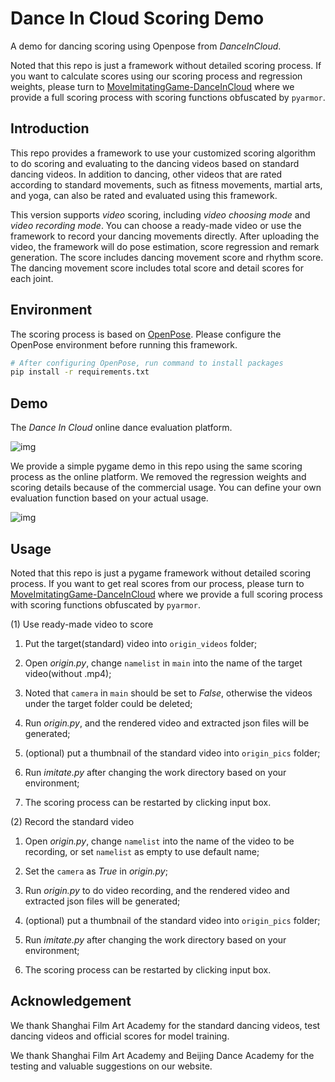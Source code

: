 # Dance In Cloud Scoring Demo
A demo for dancing scoring using Openpose from *DanceInCloud*.


Noted that this repo is just a framework without detailed scoring process. If you want to calculate scores using our scoring process and regression weights, please turn to [MoveImitatingGame-DanceInCloud](https://github.com/Kevinatil/MoveImitatingGame-DanceInCloud/) where we provide a full scoring process with scoring functions obfuscated by `pyarmor`.

## Introduction
This repo provides a framework to use your customized scoring algorithm to do scoring and evaluating to the dancing videos based on standard dancing videos. In addition to dancing, other videos that are rated according to standard movements, such as fitness movements, martial arts, and yoga, can also be rated and evaluated using this framework.

This version supports *video* scoring, including *video choosing mode* and *video recording mode*. You can choose a ready-made video or use the framework to record your dancing movements directly. After uploading the video, the framework will do pose estimation, score regression and remark generation. The score includes dancing movement score and rhythm score. The dancing movement score includes total score and detail scores for each joint.

## Environment

The scoring process is based on [OpenPose](https://github.com/CMU-Perceptual-Computing-Lab/openpose). Please configure the OpenPose environment before running this framework.

```bash
# After configuring OpenPose, run command to install packages
pip install -r requirements.txt
```

## Demo

The *Dance In Cloud* online dance evaluation platform.

![img](https://github.com/Kevinatil/DanceInCloudScoringDemo/blob/main/media/website.gif)

We provide a simple pygame demo in this repo using the same scoring process as the online platform. We removed the regression weights and scoring details because of the commercial usage. You can define your own evaluation function based on your actual usage.

![img](https://github.com/Kevinatil/DanceInCloudScoringDemo/blob/main/media/pygame.gif)

## Usage

Noted that this repo is just a pygame framework without detailed scoring process. If you want to get real scores from our process, please turn to [MoveImitatingGame-DanceInCloud](https://github.com/Kevinatil/MoveImitatingGame-DanceInCloud/) where we provide a full scoring process with scoring functions obfuscated by `pyarmor`.

(1) Use ready-made video to score

1. Put the target(standard) video into `origin_videos` folder;
 
2. Open *origin.py*, change `namelist` in `main` into the name of the target video(without .mp4);
 
3. Noted that `camera` in `main` should be set to *False*, otherwise the videos under the target folder could be deleted;
 
4. Run *origin.py*, and the rendered video and extracted json files will be generated;
 
5. (optional) put a thumbnail of the standard video into `origin_pics` folder;
 
6. Run *imitate.py* after changing the work directory based on your environment;
 
7. The scoring process can be restarted by clicking input box.

(2) Record the standard video

1. Open *origin.py*, change `namelist` into the name of the video to be recording, or set `namelist` as empty to use default name;
 
2. Set the `camera` as *True* in *origin.py*;
 
3. Run *origin.py* to do video recording, and the rendered video and extracted json files will be generated;
 
4. (optional) put a thumbnail of the standard video into `origin_pics` folder;
 
5. Run *imitate.py* after changing the work directory based on your environment;
 
6. The scoring process can be restarted by clicking input box.


## Acknowledgement

We thank Shanghai Film Art Academy for the standard dancing videos, test dancing videos and official scores for model training. 

We thank Shanghai Film Art Academy and Beijing Dance Academy for the testing and valuable suggestions on our website.
